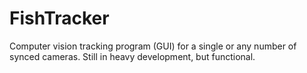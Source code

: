 # FishTracker
Computer vision tracking program (GUI) for a single or any number of synced cameras. Still in heavy development, but functional.
